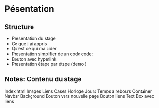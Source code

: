 # Pésentation

## Structure

- Presentation du stage  
- Ce que j ai appris 
- Qu’est ce qui  ma aider 
- Presentation simplifier de un code code:
- Bouton avec hyperlink 
- Presentation étape par étape (demo )


## Notes: Contenu du stage

Index html 
Images 
Liens 
Cases 
Horloge 
Jours 
Temps a rebours 
Container 
Navbar 
Background 
Bouton vers nouvelle page 
Bouton liens 
Text 
Box avec liens 